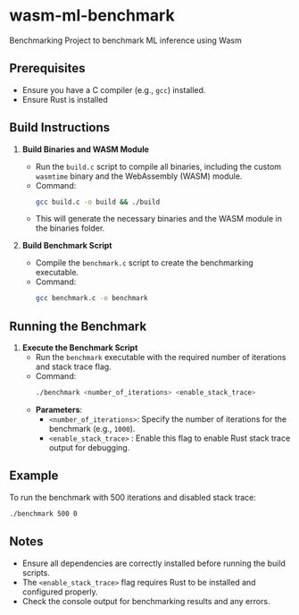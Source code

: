 # wasm-ml-benchmark
Benchmarking Project to benchmark ML inference using Wasm

## Prerequisites
- Ensure you have a C compiler (e.g., `gcc`) installed.
- Ensure Rust is installed

## Build Instructions
1. **Build Binaries and WASM Module**
   - Run the `build.c` script to compile all binaries, including the custom `wasmtime` binary and the WebAssembly (WASM) module.
   - Command:
     ```bash
     gcc build.c -o build && ./build
     ```
   - This will generate the necessary binaries and the WASM module in the binaries folder.

2. **Build Benchmark Script**
   - Compile the `benchmark.c` script to create the benchmarking executable.
   - Command:
     ```bash
     gcc benchmark.c -o benchmark
     ```

## Running the Benchmark
1. **Execute the Benchmark Script**
   - Run the `benchmark` executable with the required number of iterations and stack trace flag.
   - Command:
     ```bash
     ./benchmark <number_of_iterations> <enable_stack_trace>
     ```
   - **Parameters**:
     - `<number_of_iterations>`: Specify the number of iterations for the benchmark (e.g., `1000`).
     - `<enable_stack_trace>` : Enable this flag to enable Rust stack trace output for debugging.

## Example
To run the benchmark with 500 iterations and disabled stack trace:
```bash
./benchmark 500 0
```

## Notes
- Ensure all dependencies are correctly installed before running the build scripts.
- The `<enable_stack_trace>` flag requires Rust to be installed and configured properly.
- Check the console output for benchmarking results and any errors.
